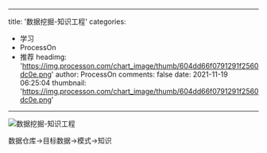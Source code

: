 
---
title: '数据挖掘-知识工程'
categories: 
 - 学习
 - ProcessOn
 - 推荐
headimg: 'https://img.processon.com/chart_image/thumb/604dd66f0791291f2560dc0e.png'
author: ProcessOn
comments: false
date: 2021-11-19 06:25:04
thumbnail: 'https://img.processon.com/chart_image/thumb/604dd66f0791291f2560dc0e.png'
---

<div>   
<img class="thumb" alt="数据挖掘-知识工程" src="https://img.processon.com/chart_image/thumb/604dd66f0791291f2560dc0e.png" referrerpolicy="no-referrer">
<p>数据仓库->目标数据->模式->知识</p>  
</div>
            